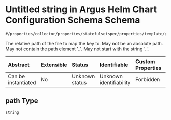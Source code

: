 # Untitled string in Argus Helm Chart Configuration Schema Schema

```txt
#/properties/collector/properties/statefulsetspec/properties/template/properties/spec/properties/volumes/items/properties/configmap/items/items/properties/path#/properties/collector/properties/statefulsetSpec/properties/template/properties/spec/properties/volumes/items/properties/configMap/properties/items/items/properties/path
```

The relative path of the file to map the key to. May not be an absolute path. May not contain the path element '..'. May not start with the string '..'.

| Abstract            | Extensible | Status         | Identifiable            | Custom Properties | Additional Properties | Access Restrictions | Defined In                                                        |
| :------------------ | :--------- | :------------- | :---------------------- | :---------------- | :-------------------- | :------------------ | :---------------------------------------------------------------- |
| Can be instantiated | No         | Unknown status | Unknown identifiability | Forbidden         | Allowed               | none                | [values.schema.json\*](values.schema.json "open original schema") |

## path Type

`string`

